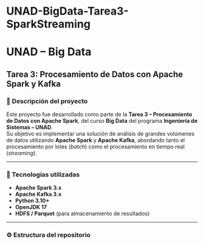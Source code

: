 # UNAD-BigData-Tarea3-SparkStreaming
# UNAD – Big Data  
## Tarea 3: Procesamiento de Datos con Apache Spark y Kafka  

### 📘 Descripción del proyecto  
Este proyecto fue desarrollado como parte de la **Tarea 3 – Procesamiento de Datos con Apache Spark**, del curso **Big Data** del programa **Ingeniería de Sistemas – UNAD**.  
Su objetivo es implementar una solución de análisis de grandes volúmenes de datos utilizando **Apache Spark** y **Apache Kafka**, abordando tanto el procesamiento por lotes (*batch*) como el procesamiento en tiempo real (*streaming*).

---

### 🚀 Tecnologías utilizadas  
- **Apache Spark 3.x**  
- **Apache Kafka 3.x**  
- **Python 3.10+**  
- **OpenJDK 17**  
- **HDFS / Parquet** (para almacenamiento de resultados)  

---

### ⚙️ Estructura del repositorio
